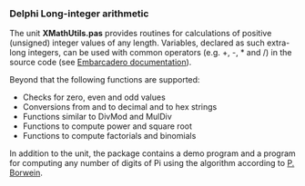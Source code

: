 ### Delphi Long-integer arithmetic

The unit **XMathUtils.pas** provides routines for calculations of positive 
(unsigned) integer values of any length. Variables, declared as such 
extra-long integers, can be used with common operators (e.g. +, -, * and /) in 
the source code \(see 
[Embarcadero documentation](http://docwiki.embarcadero.com/RADStudio/Tokyo/en/Operator_Overloading_(Delphi))\). 

Beyond that the following functions are supported:

- Checks for zero, even and odd values
- Conversions from and to decimal and to hex strings
- Functions similar to DivMod and MulDiv
- Functions to compute power and square root
- Functions to compute factorials and binomials

In addition to the unit, the package contains a demo program and a program 
for computing any number of digits of Pi using the algorithm according 
to [P. Borwein](http://www.cecm.sfu.ca/personal/pborwein).
